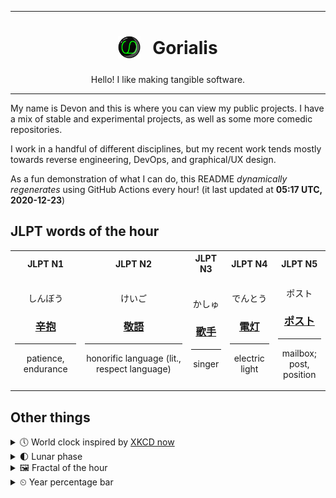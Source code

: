 ***

<h1 align="center">
<sub>
    <img src="readme/resources/avatar.png" height="36">
</sub>
&nbsp;
Gorialis
</h1>
<p align="center">
Hello! I like making tangible software.
</p>

***

My name is Devon and this is where you can view my public projects. I have a mix of stable and experimental projects, as well as some more comedic repositories.

I work in a handful of different disciplines, but my recent work tends mostly towards reverse engineering, DevOps, and graphical/UX design.

As a fun demonstration of what I can do, this README *dynamically regenerates* using GitHub Actions every hour! (it last updated at **05:17 UTC, 2020-12-23**)

<h2>JLPT words of the hour</h2>
<table>
    <tr>
        <th>JLPT N1</th>
        <th>JLPT N2</th>
        <th>JLPT N3</th>
        <th>JLPT N4</th>
        <th>JLPT N5</th>
    </tr>
    <tr>
        <td>
            <p align="center">しんぼう</p>
            <h3 align="center"><b><a href="https://jisho.org/search/%E8%BE%9B%E6%8A%B1">辛抱</a></b></h3>
            <hr>
            <p align="center">patience,<wbr> endurance</p>
        </td>
        <td>
            <p align="center">けいご</p>
            <h3 align="center"><b><a href="https://jisho.org/search/%E6%95%AC%E8%AA%9E">敬語</a></b></h3>
            <hr>
            <p align="center">honorific language (lit.,<wbr> respect language)</p>
        </td>
        <td>
            <p align="center">かしゅ</p>
            <h3 align="center"><b><a href="https://jisho.org/search/%E6%AD%8C%E6%89%8B">歌手</a></b></h3>
            <hr>
            <p align="center">singer</p>
        </td>
        <td>
            <p align="center">でんとう</p>
            <h3 align="center"><b><a href="https://jisho.org/search/%E9%9B%BB%E7%81%AF">電灯</a></b></h3>
            <hr>
            <p align="center">electric light</p>
        </td>
        <td>
            <p align="center">ポスト</p>
            <h3 align="center"><b><a href="https://jisho.org/search/%E3%83%9D%E3%82%B9%E3%83%88">ポスト</a></b></h3>
            <hr>
            <p align="center">mailbox;<br> post,<wbr> position</p>
        </td>
    </tr>
</table>

<h2>Other things</h2>
<details>
<summary>🕔  World clock inspired by <a href="https://xkcd.com/now">XKCD now</a></summary>

> <img src="generated/now.png" width="512">

</details>
<details>
<summary>🌓 Lunar phase</summary>

The moon is approximately 30.97% through its phase (First Quarter).

</details>
<details>
<summary>&#x1f5bc; Fractal of the hour</summary>

> <img src="generated/fractal.png" width="512">

</details>
<details>
<summary>&#x23f2; Year percentage bar</summary>
<pre><code>2020 [███████████████████▁] 97.60%</code></pre>
</details>
